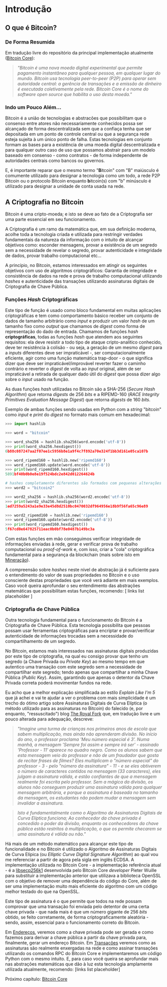 # Introdução

## O que é Bitcoin?

### De Forma Resumida

Em tradução livre do repositório da principal implementação atualmente ([Bitcoin Core](https://github.com/bitcoin/bitcoin)):


>*"Bitcoin é uma nova moeda digital experimental que permite pagamento instantâneo para qualquer pessoa, em qualquer lugar do mundo. Bitcoin usa tecnologia peer-to-peer (P2P) para operar sem autoridade central: a gerência de transações e a emissão de dinheiro é executada coletivamente pela rede. Bitcoin Core é o nome do software open source que habilita o uso desta moeda."*

### Indo um Pouco Além...

Bitcoin é a união de tecnologias e abstracões que possibilitam que o consenso entre atores não necessariamente conhecidos possa ser alcançado de forma descentralizada sem que a confiaça tenha que ser depositada em um ponto de controle central ou que a segurança rede esteja sujeita à um único ponto de falha. Estas tecnologias em conjunto formam as bases para a existência de uma moeda digital descentralizada e para qualquer outro caso de uso que possamos abstrair para um modelo baseado em consenso - como contratos - de forma independente de autoridades centrais como bancos ou governos.

E, é importante reparar que o mesmo termo "**B**itcoin" com "B" maiúsculo é comumente utilizado para designar a tecnologia como um todo, a rede P2P Bitcoin ou o protocolo Bitcoin enquanto **b**itcoin(s) com "b" minúsculo é utilizado para designar a unidade de conta usada na rede.

## A Criptografia no Bitcoin

Bitcoin é uma cripto-moeda; e isto se deve ao fato de a Criptografia ser uma parte essencial em seu funcionamento.

A Criptografia é um ramo da matemática que, em sua definição moderna, acolhe toda a tecnologia criada e utilizada para restringir verdades fundamentais da natureza da informação com o intuito de alcançar objetivos como: esconder mensagens, provar a existência de um segredo sem a necessidade de revelar o segredo, provar autenticidade e integridade de dados, provar trabalho computacional etc...

A princípio, no Bitcoin, estamos interessados em atingir os seguintes objetivos com uso de algoritmos criptográficos: Garantia de integridade e consistência de dados na rede e prova de trabalho computacional utilizando *hashes* e autenticidade das transações utilizando assinaturas digitais de Criptografia de Chave Pública.

### Funções *Hash* Criptográficas

Este tipo de função é usado como bloco fundamental em muitas aplicações criptográficas e tem como comportamento básico receber um conjunto de dados de tamanho arbitrário como *input* e produzir um valor *hash* de um tamanho fixo como *output* que chamamos de *digest* como forma de representação do dado de entrada. Chamamos de funções *hash* **criptográficas**, todas as funções *hash* que atendem aos seguintes requisitos: ela deve resistir a todo tipo de ataque cripto-analítico conhecido, deve ter resistência à colisão - ou seja, a geração de um mesmo *digest* para a *inputs* diferentes deve ser impraticável -, ser computacionalmente eficiente, agir como uma função matemática trap-door - o que significa dizer que deve ser impraticável/improvável reverter fazer o caminho contrário e reverter o *digest* de volta ao *input* original, além de ser impraticável a retirada de qualquer dado útil do *digest* que possa dizer algo sobre o *input* usado na função.

As duas funções *hash* utilizadas no Bitcoin são a SHA-256 (*Secure Hash Algorithm*) que retorna *digests* de 256 *bits* e a RIPEMD-160 (*RACE Integrity Primitives Evaluation Message Digest*) que retorna *digests* de 160 *bits*.

Exemplo de ambas funções sendo usadas em Python com a *string* "bitcoin" como *input* e *print* do *digest* no formato mais comum em hexadecimal:

```python
>>> import hashlib

>>> word = "bitcoin"

>>> word_sha256 = hashlib.sha256(word.encode('utf-8'))
>>> print(word_sha256.hexdigest())
6b88c087247aa2f07ee1c5956b8e1a9f4c7f892a70e324f1bb3d161e05ca107b

>>> word_ripemd160 = hashlib.new('ripemd160')
>>> word_ripemd160.update(word.encode('utf-8'))
>>> print(word_ripemd160.hexdigest())
5891bf40b0b0e8e19f524bdc2e842d012264624b

# hashes completamente diferentes são formados com pequenas alterações no input
>>> word2 = "bitcoin2"

>>> word2_sha256 = hashlib.sha256(word2.encode('utf-8'))
>>> print(word2_sha256.hexdigest())
1ed7259a5243a1e9e33e45d8d2510bc0470032df964956e18b9f56fa65c96e89

>>> word2_ripemd160 = hashlib.new('ripemd160')
>>> word_ripemd160.update(word2.encode('utf-8'))
>>> print(word_ripemd160.hexdigest())
5f67cd0e647825711eac0b0bf78e0487b149bc3a
```

Com estas funções em mão conseguimos verificar integridade de informações enviadas à rede, gerar e verificar prova de trabalho computacional ou *proof-of-work* e, com isso, criar a "cola" criptográfica fundamental para a segurança da blockchain (mais sobre isto em [Mineração](mineracao.md)).

A compreensão sobre *hashes* neste nível de abstração já é suficiente para o entendimento do valor de suas propriedades no Bitcoin e o uso consciente destas propriedades que você verá adiante em mais exemplos. Caso você queira aprofundar o seu entendimento das abstrações matemáticas que possibilitam estas funções, recomendo: [ links list placeholder ]

 ### Criptografia de Chave Pública

Outra tecnologia fundamental para o funcionamento do Bitcoin é a Criptografia de Chave Pública. Esta tecnologia possibilita que pessoas possam usar ferramentas criptográficas para encriptar e provar/verificar autenticidade de informações trocadas sem a necessidade do compartilhamento de um segredo.

No Bitcoin, estamos mais interessados nas assinaturas digitais produzidas por este tipo de criptografia, na qual eu consigo provar que tenho um segredo (a Chave Privada ou *Private Key*) ao mesmo tempo em que autentico uma transação com este segredo sem a necessidade de compartilhar este segredo; tendo apenas que compartilhar a minha Chave Pública (*Public Key*). Assim, garantindo que apenas o detentor da Chave Privada correta poderá movimentar fundos na rede.

Eu acho que a melhor explicação simplificada ao estilo *Explain Like I'm 5* que já achei e vai te ajudar a ver o problema com mais simplicidade é um trecho do ótimo artigo sobre Assinaturas Digitais de Curva Elíptica (o método utilizado para as assinaturas no Bitcoin) do falecido (e, por enquanto, "ressuscitado") blog [The Royal Fork](http://royalforkblog.github.io/2014/09/04/ecc/) que, em tradução livre e um pouco alterada para adequação, descreve:

>*"Imagine uma turma de crianças nos primeiros anos de escola que sabem multiplicação, mas ainda não aprenderam divisão. No início do ano, o professor proclama 'Meu número especial é 3'. Numa manhã, a mensagem 'Sempre foi assim e sempre irá ser' - assinado 'Professor - 11' aparece no quadro negro. Como os alunos sabem que esta mensagem veio do professor e não de um fraudador que gosta de recitar frases de filmes? Eles multiplicam o "número especial" do professor - 3 - pelo "número da assinatura" - 11 - e se eles obtiverem o número de caracteres contidos na mensagem (33 caracteres), eles julgam a assinatura válida, e estão confiantes de que a mensagem realmente foi escrita pelo professor. Sem a mágica da divisão, os alunos não conseguem produzir uma assinatura válida para qualquer mensagem arbitrária, e porque a assinatura é baseada no tamanho da mensagem, os estudantes não podem mudar a mensagem sem invalidar a assinatura.*

>*Isto é fundamentalmente como o Algoritmo de Assinaturas Digitais de Curva Elíptica funciona; Ao conhecedor da chave privada é concedido o poder da divisão, enquanto os conhecedores da chave pública estão restritos à multiplicação, o que os permite checarem se uma assinatura é válida ou não."*

Há mais de um método matemático para alcançar este tipo de funcionalidade e no Bitcoin é utilizado o Algoritmo de Assinaturas Digitais de Curva Elípica (ou *Elliptic Curve Digital Signature Algorithm*) ao qual vou me referenciar a partir de agora pela sigla em inglês ECDSA. A implementação utilizada no Bitcoin Core - a implementação referência atual - é a [libsecp256k1](https://github.com/bitcoin/secp256k1) desenvolvida pelo Bitcoin Core *developer* Pieter Wuille para substituir a implementação anterior que utilizava a biblioteca OpenSSL com o objetivo de remover uma dependência do código do Core, além de ser uma implementação muito mais eficiente do algoritmo com um código melhor testado do que na OpenSSL.

Este tipo de assinatura é o que permite que todos na rede possam comprovar que uma transação foi enviada pelo detentor de uma certa chave privada - que nada mais é que um número gigante de 256 *bits* obtido, se feito corretamente, de forma criptograficamente aleatória - sendo, assim, essencial para o funcionamento correto do Bitcoin.

Em [Endereços](enderecos.md), veremos como a chave privada pode ser gerada e como fazemos para derivar a chave pública a partir da chave privada para, finalmente, gerar um endereço Bitcoin. Em [Transações](transacoes.md) veremos como as assinaturas são realmente enxergadas na rede e como assinar transações utilizando os comandos RPC do Bitcoin Core e implementaremos um código Python com o mesmo intuito. E, para caso você queira se aprofundar mais nas abstrações matemáticas que dão à luz esta tecnologia amplamente utilizada atualmente, recomendo: [links list placeholder]

Próximo capítulo: [Bitcoin Core](bitcoin-core.md)
